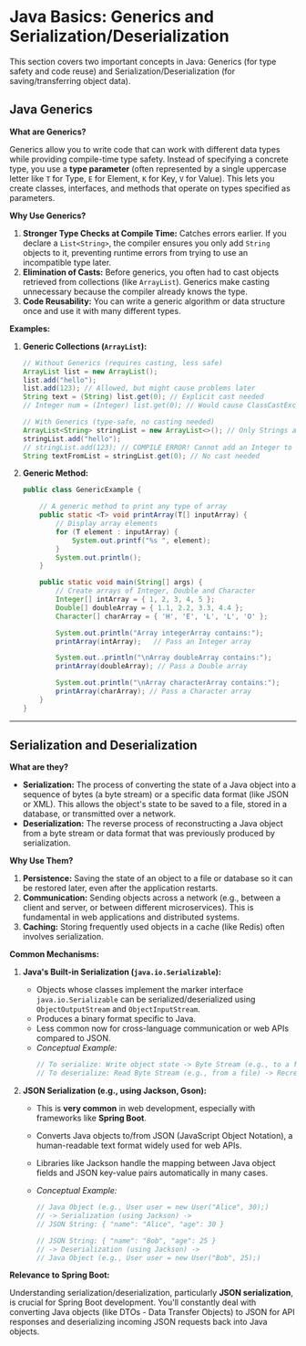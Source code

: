 # Java Basics: Generics and Serialization/Deserialization

This section covers two important concepts in Java: Generics (for type safety and code reuse) and Serialization/Deserialization (for saving/transferring object data).

## Java Generics

**What are Generics?**

Generics allow you to write code that can work with different data types while providing compile-time type safety. Instead of specifying a concrete type, you use a **type parameter** (often represented by a single uppercase letter like `T` for Type, `E` for Element, `K` for Key, `V` for Value). This lets you create classes, interfaces, and methods that operate on types specified as parameters.

**Why Use Generics?**

1.  **Stronger Type Checks at Compile Time:** Catches errors earlier. If you declare a `List<String>`, the compiler ensures you only add `String` objects to it, preventing runtime errors from trying to use an incompatible type later.
2.  **Elimination of Casts:** Before generics, you often had to cast objects retrieved from collections (like `ArrayList`). Generics make casting unnecessary because the compiler already knows the type.
3.  **Code Reusability:** You can write a generic algorithm or data structure once and use it with many different types.

**Examples:**

1.  **Generic Collections (`ArrayList`):**

    ```java
    // Without Generics (requires casting, less safe)
    ArrayList list = new ArrayList();
    list.add("hello");
    list.add(123); // Allowed, but might cause problems later
    String text = (String) list.get(0); // Explicit cast needed
    // Integer num = (Integer) list.get(0); // Would cause ClassCastException at runtime!

    // With Generics (type-safe, no casting needed)
    ArrayList<String> stringList = new ArrayList<>(); // Only Strings allowed
    stringList.add("hello");
    // stringList.add(123); // COMPILE ERROR! Cannot add an Integer to List<String>
    String textFromList = stringList.get(0); // No cast needed
    ```

2.  **Generic Method:**

    ```java
    public class GenericExample {

        // A generic method to print any type of array
        public static <T> void printArray(T[] inputArray) {
            // Display array elements
            for (T element : inputArray) {
                System.out.printf("%s ", element);
            }
            System.out.println();
        }

        public static void main(String[] args) {
            // Create arrays of Integer, Double and Character
            Integer[] intArray = { 1, 2, 3, 4, 5 };
            Double[] doubleArray = { 1.1, 2.2, 3.3, 4.4 };
            Character[] charArray = { 'H', 'E', 'L', 'L', 'O' };

            System.out.println("Array integerArray contains:");
            printArray(intArray);   // Pass an Integer array

            System.out..println("\nArray doubleArray contains:");
            printArray(doubleArray); // Pass a Double array

            System.out.println("\nArray characterArray contains:");
            printArray(charArray); // Pass a Character array
        }
    }
    ```

---

## Serialization and Deserialization

**What are they?**

- **Serialization:** The process of converting the state of a Java object into a sequence of bytes (a byte stream) or a specific data format (like JSON or XML). This allows the object's state to be saved to a file, stored in a database, or transmitted over a network.
- **Deserialization:** The reverse process of reconstructing a Java object from a byte stream or data format that was previously produced by serialization.

**Why Use Them?**

1.  **Persistence:** Saving the state of an object to a file or database so it can be restored later, even after the application restarts.
2.  **Communication:** Sending objects across a network (e.g., between a client and server, or between different microservices). This is fundamental in web applications and distributed systems.
3.  **Caching:** Storing frequently used objects in a cache (like Redis) often involves serialization.

**Common Mechanisms:**

1.  **Java's Built-in Serialization (`java.io.Serializable`):**

    - Objects whose classes implement the marker interface `java.io.Serializable` can be serialized/deserialized using `ObjectOutputStream` and `ObjectInputStream`.
    - Produces a binary format specific to Java.
    - Less common now for cross-language communication or web APIs compared to JSON.
    - _Conceptual Example:_
      ```java
      // To serialize: Write object state -> Byte Stream (e.g., to a file)
      // To deserialize: Read Byte Stream (e.g., from a file) -> Recreate object state
      ```

2.  **JSON Serialization (e.g., using Jackson, Gson):**

    - This is **very common** in web development, especially with frameworks like **Spring Boot**.
    - Converts Java objects to/from JSON (JavaScript Object Notation), a human-readable text format widely used for web APIs.
    - Libraries like Jackson handle the mapping between Java object fields and JSON key-value pairs automatically in many cases.
    - _Conceptual Example:_

      ```java
      // Java Object (e.g., User user = new User("Alice", 30);)
      // -> Serialization (using Jackson) ->
      // JSON String: { "name": "Alice", "age": 30 }

      // JSON String: { "name": "Bob", "age": 25 }
      // -> Deserialization (using Jackson) ->
      // Java Object (e.g., User user = new User("Bob", 25);)
      ```

**Relevance to Spring Boot:**

Understanding serialization/deserialization, particularly **JSON serialization**, is crucial for Spring Boot development. You'll constantly deal with converting Java objects (like DTOs - Data Transfer Objects) to JSON for API responses and deserializing incoming JSON requests back into Java objects.
